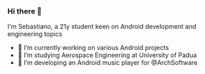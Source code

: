 ### Hi there 👋

I'm Sebastiano, a 21y student keen on Android development and engineering topics

- 🔭 I’m currently working on various Android projects
- 🚀 I’m studying Aerospace Engineering at University of Padua
- 🎵 I’m developing an Android music player for @ArchSoftware

